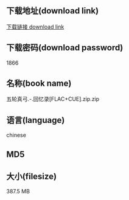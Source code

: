 ## 下载地址(download link)
[下载链接 download link](https://tutu365.netlify.app/?s=%E4%BA%94%E8%BD%AE%E7%9C%9F%E5%BC%93.-.%E5%9B%9E%E5%BF%86%E5%BD%95%5BFLAC%2BCUE%5D.zip)

## 下载密码(download password)
1866

## 名称(book name)
五轮真弓.-.回忆录[FLAC+CUE].zip.zip

## 语言(language)
chinese

## MD5


## 大小(filesize)
387.5 MB
